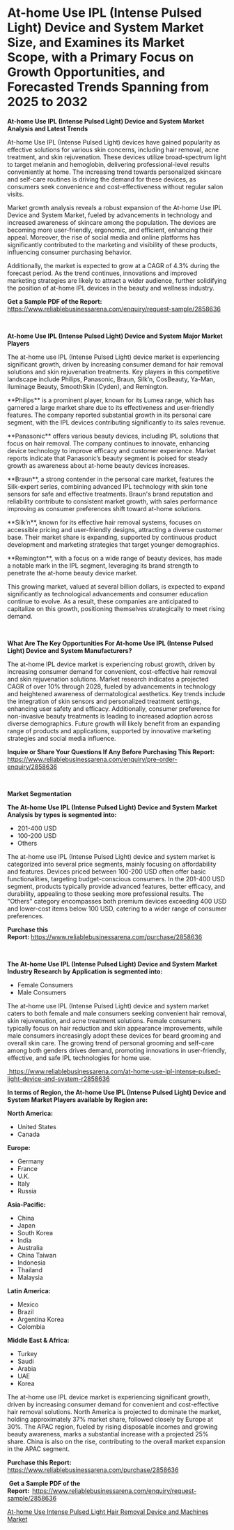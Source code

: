 <p><h1>At-home Use IPL (Intense Pulsed Light) Device and System Market Size, and Examines its Market Scope, with a Primary Focus on Growth Opportunities, and Forecasted Trends Spanning from 2025 to 2032</h1></p><p><strong>At-home Use IPL (Intense Pulsed Light) Device and System Market Analysis and Latest Trends</strong></p>
<p><p>At-home Use IPL (Intense Pulsed Light) devices have gained popularity as effective solutions for various skin concerns, including hair removal, acne treatment, and skin rejuvenation. These devices utilize broad-spectrum light to target melanin and hemoglobin, delivering professional-level results conveniently at home. The increasing trend towards personalized skincare and self-care routines is driving the demand for these devices, as consumers seek convenience and cost-effectiveness without regular salon visits.</p><p>Market growth analysis reveals a robust expansion of the At-home Use IPL Device and System Market, fueled by advancements in technology and increased awareness of skincare among the population. The devices are becoming more user-friendly, ergonomic, and efficient, enhancing their appeal. Moreover, the rise of social media and online platforms has significantly contributed to the marketing and visibility of these products, influencing consumer purchasing behavior.</p><p>Additionally, the market is expected to grow at a CAGR of 4.3% during the forecast period. As the trend continues, innovations and improved marketing strategies are likely to attract a wider audience, further solidifying the position of at-home IPL devices in the beauty and wellness industry.</p></p>
<p><strong>Get a Sample PDF of the Report:&nbsp;</strong> <a href="https://www.reliablebusinessarena.com/enquiry/request-sample/2858636?utm_campaign=3021&utm_medium=2&utm_source=Github&utm_content=ia&utm_term=12032025&utm_id=at-home-use-ipl-intense-pulsed-light-device-and-system">https://www.reliablebusinessarena.com/enquiry/request-sample/2858636</a></p>
<p>&nbsp;</p>
<p><strong>At-home Use IPL (Intense Pulsed Light) Device and System Major Market Players</strong></p>
<p><p>The at-home use IPL (Intense Pulsed Light) device market is experiencing significant growth, driven by increasing consumer demand for hair removal solutions and skin rejuvenation treatments. Key players in this competitive landscape include Philips, Panasonic, Braun, Silk’n, CosBeauty, Ya-Man, Iluminage Beauty, SmoothSkin (Cyden), and Remington.</p><p>**Philips** is a prominent player, known for its Lumea range, which has garnered a large market share due to its effectiveness and user-friendly features. The company reported substantial growth in its personal care segment, with the IPL devices contributing significantly to its sales revenue.</p><p>**Panasonic** offers various beauty devices, including IPL solutions that focus on hair removal. The company continues to innovate, enhancing device technology to improve efficacy and customer experience. Market reports indicate that Panasonic’s beauty segment is poised for steady growth as awareness about at-home beauty devices increases.</p><p>**Braun**, a strong contender in the personal care market, features the Silk-expert series, combining advanced IPL technology with skin tone sensors for safe and effective treatments. Braun's brand reputation and reliability contribute to consistent market growth, with sales performance improving as consumer preferences shift toward at-home solutions.</p><p>**Silk’n**, known for its effective hair removal systems, focuses on accessible pricing and user-friendly designs, attracting a diverse customer base. Their market share is expanding, supported by continuous product development and marketing strategies that target younger demographics.</p><p>**Remington**, with a focus on a wide range of beauty devices, has made a notable mark in the IPL segment, leveraging its brand strength to penetrate the at-home beauty device market.</p><p>This growing market, valued at several billion dollars, is expected to expand significantly as technological advancements and consumer education continue to evolve. As a result, these companies are anticipated to capitalize on this growth, positioning themselves strategically to meet rising demand.</p></p>
<p>&nbsp;</p>
<p><strong>What Are The Key Opportunities For At-home Use IPL (Intense Pulsed Light) Device and System Manufacturers?</strong></p>
<p><p>The at-home IPL device market is experiencing robust growth, driven by increasing consumer demand for convenient, cost-effective hair removal and skin rejuvenation solutions. Market research indicates a projected CAGR of over 10% through 2028, fueled by advancements in technology and heightened awareness of dermatological aesthetics. Key trends include the integration of skin sensors and personalized treatment settings, enhancing user safety and efficacy. Additionally, consumer preference for non-invasive beauty treatments is leading to increased adoption across diverse demographics. Future growth will likely benefit from an expanding range of products and applications, supported by innovative marketing strategies and social media influence.</p></p>
<p><strong>Inquire or Share Your Questions If Any Before Purchasing This Report:</strong> <a href="https://www.reliablebusinessarena.com/enquiry/pre-order-enquiry/2858636?utm_campaign=3021&utm_medium=2&utm_source=Github&utm_content=ia&utm_term=12032025&utm_id=at-home-use-ipl-intense-pulsed-light-device-and-system">https://www.reliablebusinessarena.com/enquiry/pre-order-enquiry/2858636</a></p>
<p>&nbsp;</p>
<p><strong>Market Segmentation</strong></p>
<p><strong>The At-home Use IPL (Intense Pulsed Light) Device and System Market Analysis by types is segmented into:</strong></p>
<p><ul><li>201-400 USD</li><li>100-200 USD</li><li>Others</li></ul></p>
<p><p>The at-home use IPL (Intense Pulsed Light) device and system market is categorized into several price segments, mainly focusing on affordability and features. Devices priced between 100-200 USD often offer basic functionalities, targeting budget-conscious consumers. In the 201-400 USD segment, products typically provide advanced features, better efficacy, and durability, appealing to those seeking more professional results. The "Others" category encompasses both premium devices exceeding 400 USD and lower-cost items below 100 USD, catering to a wider range of consumer preferences.</p></p>
<p><strong>Purchase this Report:&nbsp;</strong><a href="https://www.reliablebusinessarena.com/purchase/2858636?utm_campaign=3021&utm_medium=2&utm_source=Github&utm_content=ia&utm_term=12032025&utm_id=at-home-use-ipl-intense-pulsed-light-device-and-system">https://www.reliablebusinessarena.com/purchase/2858636</a></p>
<p>&nbsp;</p>
<p><strong>The At-home Use IPL (Intense Pulsed Light) Device and System Market Industry Research by Application is segmented into:</strong></p>
<p><ul><li>Female Consumers</li><li>Male Consumers</li></ul></p>
<p><p>The at-home use IPL (Intense Pulsed Light) device and system market caters to both female and male consumers seeking convenient hair removal, skin rejuvenation, and acne treatment solutions. Female consumers typically focus on hair reduction and skin appearance improvements, while male consumers increasingly adopt these devices for beard grooming and overall skin care. The growing trend of personal grooming and self-care among both genders drives demand, promoting innovations in user-friendly, effective, and safe IPL technologies for home use.</p></p>
<p><a href="https://www.reliablebusinessarena.com/at-home-use-ipl-intense-pulsed-light-device-and-system-r2858636?utm_campaign=3021&utm_medium=2&utm_source=Github&utm_content=ia&utm_term=12032025&utm_id=at-home-use-ipl-intense-pulsed-light-device-and-system">&nbsp;https://www.reliablebusinessarena.com/at-home-use-ipl-intense-pulsed-light-device-and-system-r2858636</a></p>
<p><strong>In terms of Region, the At-home Use IPL (Intense Pulsed Light) Device and System Market Players available by Region are:</strong></p>
<p>
    <p> <strong> North America: </strong>
        <ul>
            <li>United States</li>
            <li>Canada</li>
        </ul>
        </p> 
    <p> <strong> Europe: </strong>
        <ul>
            <li>Germany</li>
            <li>France</li>
            <li>U.K.</li>
            <li>Italy</li>
            <li>Russia</li>
        </ul>
        </p> 
    <p> <strong> Asia-Pacific: </strong>
        <ul>
            <li>China</li>
            <li>Japan</li>
            <li>South Korea</li>
            <li>India</li>
            <li>Australia</li>
            <li>China Taiwan</li>
            <li>Indonesia</li>
            <li>Thailand</li>
            <li>Malaysia</li>
        </ul>
        </p> 
    <p> <strong> Latin America: </strong>
        <ul>
            <li>Mexico</li>
            <li>Brazil</li>
            <li>Argentina Korea</li>
            <li>Colombia</li>
        </ul>
        </p> 
    <p> <strong> Middle East & Africa: </strong>
        <ul>
            <li>Turkey</li>
            <li>Saudi</li>
            <li>Arabia</li>
            <li>UAE</li>
            <li>Korea</li>
        </ul>
    </p>
    </p>
<p><p>The at-home use IPL device market is experiencing significant growth, driven by increasing consumer demand for convenient and cost-effective hair removal solutions. North America is projected to dominate the market, holding approximately 37% market share, followed closely by Europe at 30%. The APAC region, fueled by rising disposable incomes and growing beauty awareness, marks a substantial increase with a projected 25% share. China is also on the rise, contributing to the overall market expansion in the APAC segment.</p></p>
<p><strong>Purchase this Report: </strong><a href="https://www.reliablebusinessarena.com/purchase/2858636?utm_campaign=3021&utm_medium=2&utm_source=Github&utm_content=ia&utm_term=12032025&utm_id=at-home-use-ipl-intense-pulsed-light-device-and-system">https://www.reliablebusinessarena.com/purchase/2858636</a></p>
<p>&nbsp;<strong>Get a Sample PDF of the Report:&nbsp;&nbsp;</strong><a href="https://www.reliablebusinessarena.com/enquiry/request-sample/2858636?utm_campaign=3021&utm_medium=2&utm_source=Github&utm_content=ia&utm_term=12032025&utm_id=at-home-use-ipl-intense-pulsed-light-device-and-system">https://www.reliablebusinessarena.com/enquiry/request-sample/2858636</a></p>
<p><strong></strong></p>
<p><p><a href="https://github.com/verikaahova/Market-Research-Report-List-1/blob/main/at-home-use-intense-pulsed-light-hair-removal-device-and-machines-market.md?utm_campaign=3021&utm_medium=2&utm_source=Github&utm_content=ia&utm_term=12032025&utm_id=at-home-use-ipl-intense-pulsed-light-device-and-system">At-home Use Intense Pulsed Light Hair Removal Device and Machines Market</a></p></p>